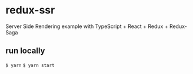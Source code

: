 # redux-ssr
Server Side Rendering example with TypeScript + React + Redux + Redux-Saga

## run locally
`$ yarn`
`$ yarn start`
